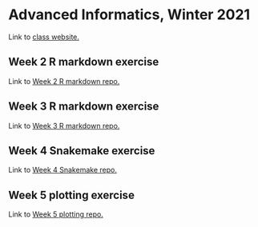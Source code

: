 # Advanced Informatics, Winter 2021

Link to [class website.](http://www.molpopgen.org/AdvancedInformatics2021/) 

## Week 2 R markdown exercise
Link to [Week 2 R markdown repo.](https://github.com/erebboah/AdvancedInformatics_RMarkdown)

## Week 3 R markdown exercise
Link to [Week 3 R markdown repo.](https://github.com/erebboah/AdvancedInformatics_RMarkdown_Week3)

## Week 4 Snakemake exercise
Link to [Week 4 Snakemake repo.](https://github.com/erebboah/AdvancedInformatics_Week4_Snakemake)

## Week 5 plotting exercise
Link to [Week 5 plotting repo.](https://github.com/erebboah/AdvancedInformatics_Week5_Plotting)
